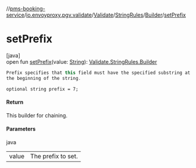 //[pms-booking-service](../../../../../index.md)/[io.envoyproxy.pgv.validate](../../../index.md)/[Validate](../../index.md)/[StringRules](../index.md)/[Builder](index.md)/[setPrefix](set-prefix.md)

# setPrefix

[java]\
open fun [setPrefix](set-prefix.md)(value: [String](https://docs.oracle.com/en/java/javase/23/docs/api/java.base/java/lang/String.html)): [Validate.StringRules.Builder](index.md)

```kotlin
Prefix specifies that this field must have the specified substring at
the beginning of the string.

```
`optional string prefix = 7;`

#### Return

This builder for chaining.

#### Parameters

java

| | |
|---|---|
| value | The prefix to set. |